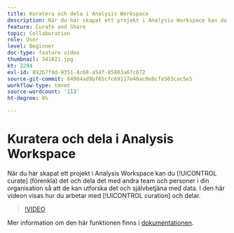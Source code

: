 ```yaml
---
title: Kuratera och dela i Analysis Workspace
description: När du har skapat ett projekt i Analysis Workspace kan du strukturera (förenkla) det och dela det med andra team och personer i organisationen så att de kan utforska det och själva använda data. I den här videon visas hur du arbetar med kurser och delning.
feature: Curate and Share
topic: Collaboration
role: User
level: Beginner
doc-type: feature video
thumbnail: 341021.jpg
kt: 2294
exl-id: 892b7f9d-9351-4c68-a54f-85803a67c072
source-git-commit: 84984ad9bf65cfc69117e40ac0e0cfe503cac5e5
workflow-type: tm+mt
source-wordcount: '113'
ht-degree: 0%

---
```


# Kuratera och dela i Analysis Workspace

När du har skapat ett projekt i Analysis Workspace kan du [!UICONTROL curate] (förenkla) det och dela det med andra team och personer i din organisation så att de kan utforska det och självbetjäna med data. I den här videon visas hur du arbetar med [!UICONTROL curation] och delar.

>[!VIDEO](https://video.tv.adobe.com/v/341021/?quality=12&learn=on)

Mer information om den här funktionen finns i [dokumentationen](https://experienceleague.adobe.com/docs/analytics/analyze/analysis-workspace/curate-share/curate.html?lang=sv-SE).
